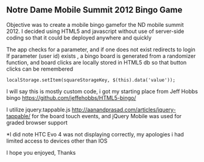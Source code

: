 ## Notre Dame Mobile Summit 2012 Bingo Game
Objective was to create a mobile bingo gamefor the ND mobile summit 2012. 
I decided using HTML5 and javascript without use of server-side coding so that it could be deployed anywhere and quickly

The app checks for a parameter, and if one does not exist redirects to login
If parameter (user id) exists , a bingo board is generated from a randomizer function, and board clicks are locally stored in HTML5 db so that button clicks can be remembered
```JS
localStorage.setItem(squareStorageKey, $(this).data('value'));
```
I will say this is mostly custom code, i got my starting place from Jeff Hobbs bingo <https://github.com/jeffehobbs/HTML5-bingo/>

I utilize jquery.tappable.js <http://aanandprasad.com/articles/jquery-tappable/> for the board touch events,
and jQuery Mobile was used for graded browser support

*I did note HTC Evo 4 was not displaying correctly, my apologies i had limited access to devices other than IOS

I hope you enjoyed, Thanks

